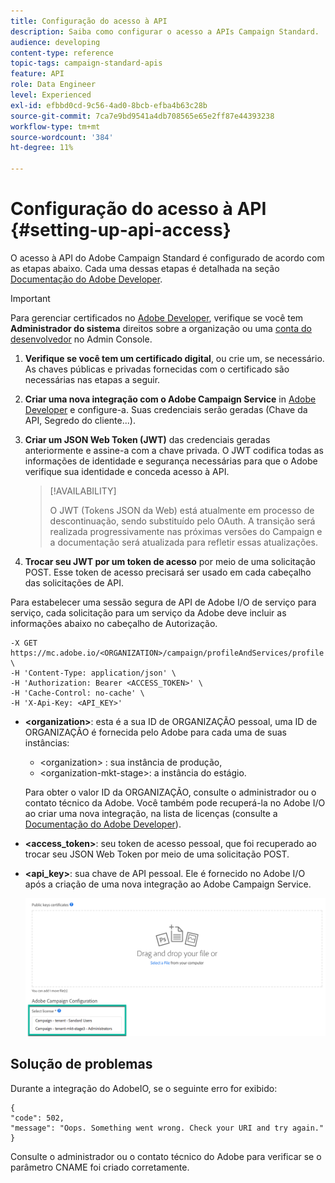```yaml
---
title: Configuração do acesso à API
description: Saiba como configurar o acesso a APIs Campaign Standard.
audience: developing
content-type: reference
topic-tags: campaign-standard-apis
feature: API
role: Data Engineer
level: Experienced
exl-id: efbbd0cd-9c56-4ad0-8bcb-efba4b63c28b
source-git-commit: 7ca7e9bd9541a4db708565e65e2ff87e44393238
workflow-type: tm+mt
source-wordcount: '384'
ht-degree: 11%

---
```


# Configuração do acesso à API {#setting-up-api-access}

O acesso à API do Adobe Campaign Standard é configurado de acordo com as etapas abaixo. Cada uma dessas etapas é detalhada na seção [Documentação do Adobe Developer](https://developer.adobe.com/developer-console/docs/guides/#!AdobeDocs/adobeio-auth/master/AuthenticationOverview/ServiceAccountIntegration.md).

>[!IMPORTANT]
>
>Para gerenciar certificados no [Adobe Developer](https://developer.adobe.com/), verifique se você tem **Administrador do sistema** direitos sobre a organização ou uma [conta do desenvolvedor](https://helpx.adobe.com/br/enterprise/using/manage-developers.html) no Admin Console.

1. **Verifique se você tem um certificado digital**, ou crie um, se necessário. As chaves públicas e privadas fornecidas com o certificado são necessárias nas etapas a seguir.
1. **Criar uma nova integração com o Adobe Campaign Service** in [Adobe Developer](https://developer.adobe.com/) e configure-a. Suas credenciais serão geradas (Chave da API, Segredo do cliente...).
1. **Criar um JSON Web Token (JWT)** das credenciais geradas anteriormente e assine-a com a chave privada. O JWT codifica todas as informações de identidade e segurança necessárias para que o Adobe verifique sua identidade e conceda acesso à API.

   >[!AVAILABILITY]
   >
   >O JWT (Tokens JSON da Web) está atualmente em processo de descontinuação, sendo substituído pelo OAuth. A transição será realizada progressivamente nas próximas versões do Campaign e a documentação será atualizada para refletir essas atualizações.

1. **Trocar seu JWT por um token de acesso** por meio de uma solicitação POST. Esse token de acesso precisará ser usado em cada cabeçalho das solicitações de API.

Para estabelecer uma sessão segura de API de Adobe I/O de serviço para serviço, cada solicitação para um serviço da Adobe deve incluir as informações abaixo no cabeçalho de Autorização.

```
-X GET https://mc.adobe.io/<ORGANIZATION>/campaign/profileAndServices/profile \
-H 'Content-Type: application/json' \
-H 'Authorization: Bearer <ACCESS_TOKEN>' \
-H 'Cache-Control: no-cache' \
-H 'X-Api-Key: <API_KEY>'
```

* **&lt;organization>**: esta é a sua ID de ORGANIZAÇÃO pessoal, uma ID de ORGANIZAÇÃO é fornecida pelo Adobe para cada uma de suas instâncias:

   * &lt;organization> : sua instância de produção,
   * &lt;organization-mkt-stage>: a instância do estágio.

  Para obter o valor ID da ORGANIZAÇÃO, consulte o administrador ou o contato técnico da Adobe. Você também pode recuperá-la no Adobe I/O ao criar uma nova integração, na lista de licenças (consulte a <a href="https://developer.adobe.com/developer-console/docs/guides/authentication/">Documentação do Adobe Developer</a>).

* **&lt;access_token>**: seu token de acesso pessoal, que foi recuperado ao trocar seu JSON Web Token por meio de uma solicitação POST.

* **&lt;api_key>**: sua chave de API pessoal. Ele é fornecido no Adobe I/O após a criação de uma nova integração ao Adobe Campaign Service.

  ![texto alternativo](assets/tenant.png)

## Solução de problemas

Durante a integração do AdobeIO, se o seguinte erro for exibido:

```
{ 
"code": 502, 
"message": "Oops. Something went wrong. Check your URI and try again." 
}
```


Consulte o administrador ou o contato técnico do Adobe para verificar se o parâmetro CNAME foi criado corretamente.
